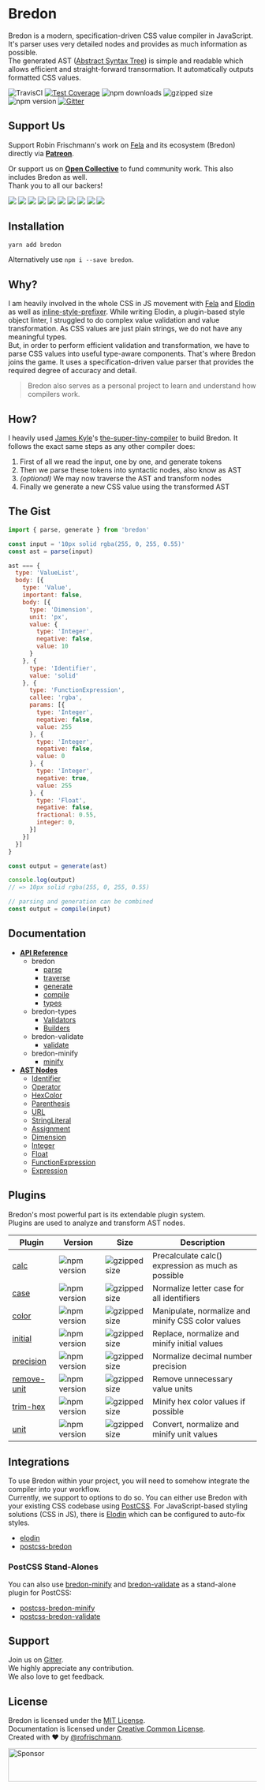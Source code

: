 # Bredon

Bredon is a modern, specification-driven CSS value compiler in JavaScript.<br>
It's parser uses very detailed nodes and provides as much information as possible.<br>
The generated AST ([Abstract Syntax Tree](https://en.wikipedia.org/wiki/Abstract_syntax_tree)) is simple and readable which allows efficient and straight-forward transormation. It automatically outputs formatted CSS values.

<img alt="TravisCI" src="https://travis-ci.org/rofrischmann/bredon.svg?branch=master"> <a href="https://codeclimate.com/github/rofrischmann/bredon/coverage"><img alt="Test Coverage" src="https://codeclimate.com/github/rofrischmann/bredon/badges/coverage.svg"></a> <img alt="npm downloads" src="https://img.shields.io/npm/dm/bredon.svg"> <img alt="gzipped size" src="https://img.shields.io/badge/gzipped-4.4kb-brightgreen.svg"> <img alt="npm version" src="https://badge.fury.io/js/bredon.svg"> <a href="https://gitter.im/rofrischmann/bredon"><img alt="Gitter" src="https://img.shields.io/gitter/room/rofrischmann/bredon.svg"></a>


## Support Us
Support Robin Frischmann's work on [Fela](https://github.com/rofrischmann/fela) and its ecosystem (Bredon) directly via [**Patreon**](https://www.patreon.com/rofrischmann).

Or support us on [**Open Collective**](https://opencollective.com/fela) to fund community work. This also includes Bredon as well.<br>
Thank you to all our backers!

<a href="https://opencollective.com/fela/backer/0/website?requireActive=false" target="_blank"><img src="https://opencollective.com/fela/backer/0/avatar.svg?requireActive=false"></a>
<a href="https://opencollective.com/fela/backer/1/website?requireActive=false" target="_blank"><img src="https://opencollective.com/fela/backer/1/avatar.svg?requireActive=false"></a>
<a href="https://opencollective.com/fela/backer/2/website?requireActive=false" target="_blank"><img src="https://opencollective.com/fela/backer/2/avatar.svg?requireActive=false"></a>
<a href="https://opencollective.com/fela/backer/3/website?requireActive=false" target="_blank"><img src="https://opencollective.com/fela/backer/3/avatar.svg?requireActive=false"></a>
<a href="https://opencollective.com/fela/backer/4/website?requireActive=false" target="_blank"><img src="https://opencollective.com/fela/backer/4/avatar.svg?requireActive=false"></a>
<a href="https://opencollective.com/fela/backer/5/website?requireActive=false" target="_blank"><img src="https://opencollective.com/fela/backer/5/avatar.svg?requireActive=false"></a>
<a href="https://opencollective.com/fela/backer/6/website?requireActive=false" target="_blank"><img src="https://opencollective.com/fela/backer/6/avatar.svg?requireActive=false"></a>
<a href="https://opencollective.com/fela/backer/7/website?requireActive=false" target="_blank"><img src="https://opencollective.com/fela/backer/7/avatar.svg?requireActive=false"></a>
<a href="https://opencollective.com/fela/backer/8/website?requireActive=false" target="_blank"><img src="https://opencollective.com/fela/backer/8/avatar.svg?requireActive=false"></a>
<a href="https://opencollective.com/fela/backer/9/website?requireActive=false" target="_blank"><img src="https://opencollective.com/fela/backer/9/avatar.svg?requireActive=false"></a>

## Installation
```sh
yarn add bredon
```
Alternatively use `npm i --save bredon`.

## Why?
I am heavily involved in the whole CSS in JS movement with [Fela](https://github.com/rofrischmann/fela) and [Elodin](https://github.com/rofrischmann/elodin) as well as [inline-style-prefixer](https://github.com/rofrischmann/inline-style-prefixer). While writing Elodin, a plugin-based style object linter, I struggled to do complex value validation and value transformation. As CSS values are just plain strings, we do not have any meaningful types.<br>
But, in order to perform efficient validation and transformation, we have to parse CSS values into useful type-aware components. That's where Bredon joins the game. It uses a specification-driven value parser that provides the required degree of accuracy and detail.

> Bredon also serves as a personal project to learn and understand how compilers work.

## How?
I heavily used [James Kyle](https://github.com/thejameskyle)'s [the-super-tiny-compiler](https://github.com/thejameskyle/the-super-tiny-compiler) to build Bredon. It follows the exact same steps as any other compiler does:

1. First of all we read the input, one by one, and generate tokens
2. Then we parse these tokens into syntactic nodes, also know as AST
3. *(optional)* We may now traverse the AST and transform nodes
4. Finally we generate a new CSS value using the transformed AST

## The Gist
```javascript
import { parse, generate } from 'bredon'

const input = '10px solid rgba(255, 0, 255, 0.55)'
const ast = parse(input)

ast === {
  type: 'ValueList',
  body: [{
    type: 'Value',
    important: false,
    body: [{
      type: 'Dimension',
      unit: 'px',
      value: {
        type: 'Integer',
        negative: false,
        value: 10
      }
    }, {
      type: 'Identifier',
      value: 'solid'
    }, {
      type: 'FunctionExpression',
      callee: 'rgba',
      params: [{
        type: 'Integer',
        negative: false,
        value: 255
      }, {
        type: 'Integer',
        negative: false,
        value: 0
      }, {
        type: 'Integer',
        negative: true,
        value: 255
      }, {
        type: 'Float',
        negative: false,
        fractional: 0.55,
        integer: 0,
      }]
    }]
  }]
}

const output = generate(ast)

console.log(output)
// => 10px solid rgba(255, 0, 255, 0.55)

// parsing and generation can be combined
const output = compile(input)
```

## Documentation
* [**API Reference**](docs/API.md)
  * bredon
    * [parse](docs/api/bredon/parse.md)
    * [traverse](docs/api/bredon/traverse.md)
    * [generate](docs/api/bredon/generate.md)
    * [compile](docs/api/bredon/compile.md)
    * [types](docs/api/bredon/types.md)
  * bredon-types
    * [Validators](docs/api/bredon-types/Validators.md)
    * [Builders](docs/api/bredon-types/Builders.md)
  * bredon-validate
    * [validate](docs/api/bredon-validate/validate.md)
  * bredon-minify
    * [minify](docs/api/bredon-minify/minify.md)
* [**AST Nodes**](docs/Nodes.md)
  * [Identifier](docs/ASTNodes.md#identifier)
  * [Operator](docs/ASTNodes.md#operator)
  * [HexColor](docs/ASTNodes.md#hexcolor)
  * [Parenthesis](docs/ASTNodes.md#parenthesis)
  * [URL](docs/ASTNodes.md#url)
  * [StringLiteral](docs/ASTNodes.md#stringliteral)
  * [Assignment](docs/ASTNodes.md#assignment)
  * [Dimension](docs/ASTNodes.md#dimension)
  * [Integer](docs/ASTNodes.md#integer)
  * [Float](docs/ASTNodes.md#float)
  * [FunctionExpression](docs/ASTNodes.md#functionexpression)
  * [Expression](docs/ASTNodes.md#expression)

## Plugins
Bredon's most powerful part is its extendable plugin system.<br>
Plugins are used to analyze and transform AST nodes.

| Plugin | Version | Size | Description |
| ------ | ------- | ---- | ----------- |
| [calc](packages/bredon-plugin-calc) | <img alt="npm version" src="https://badge.fury.io/js/bredon-plugin-calc.svg"> | <img alt="gzipped size" src="https://img.shields.io/badge/gzipped-8.6kb-brightgreen.svg"> | Precalculate calc() expression as much as possible | 
| [case](packages/bredon-plugin-case) | <img alt="npm version" src="https://badge.fury.io/js/bredon-plugin-case.svg"> | <img alt="gzipped size" src="https://img.shields.io/badge/gzipped-0.31kb-brightgreen.svg"> | Normalize letter case for all identifiers |
| [color](packages/bredon-plugin-color) | <img alt="npm version" src="https://badge.fury.io/js/bredon-plugin-color.svg"> | <img alt="gzipped size" src="https://img.shields.io/badge/gzipped-7.9kb-brightgreen.svg"> | Manipulate, normalize and minify CSS color values | 
| [initial](packages/bredon-plugin-initial) | <img alt="npm version" src="https://badge.fury.io/js/bredon-plugin-initial.svg"> | <img alt="gzipped size" src="https://img.shields.io/badge/gzipped-2.6kb-brightgreen.svg"> | Replace, normalize and minify initial values | 
| [precision](packages/bredon-plugin-precision) | <img alt="npm version" src="https://badge.fury.io/js/bredon-plugin-precision.svg"> | <img alt="gzipped size" src="https://img.shields.io/badge/gzipped-0.27kb-brightgreen.svg"> | Normalize decimal number precision |
| [remove-unit](packages/bredon-plugin-remove-unit) | <img alt="npm version" src="https://badge.fury.io/js/bredon-plugin-remove-unit.svg"> | <img alt="gzipped size" src="https://img.shields.io/badge/gzipped-0.27kb-brightgreen.svg"> | Remove unnecessary value units |
| [trim-hex](packages/bredon-plugin-trim-hex) | <img alt="npm version" src="https://badge.fury.io/js/bredon-plugin-trim-hex.svg"> | <img alt="gzipped size" src="https://img.shields.io/badge/gzipped-0.21kb-brightgreen.svg"> | Minify hex color values if possible |
| [unit](packages/bredon-plugin-unit) | <img alt="npm version" src="https://badge.fury.io/js/bredon-plugin-unit.svg"> | <img alt="gzipped size" src="https://img.shields.io/badge/gzipped-0.73kb-brightgreen.svg"> | Convert, normalize and minify unit values |

## Integrations
To use Bredon within your project, you will need to somehow integrate the compiler into your workflow.<br>
Currently, we support to options to do so. You can either use Bredon with your existing CSS codebase using [PostCSS](http://postcss.org).
For JavaScript-based styling solutions (CSS in JS), there is [Elodin](https://github.com/rofrischmann/elodin) which can be configured to auto-fix styles.

* [elodin](https://github.com/rofrischmann/elodin)
* [postcss-bredon](packages/postcss-bredon)

### PostCSS Stand-Alones
You can also use [bredon-minify](packages/bredon-minify) and [bredon-validate](packages/bredon-validate) as a stand-alone plugin for PostCSS:

* [postcss-bredon-minify](packages/postcss-bredon-minify)
* [postcss-bredon-validate](packages/postcss-bredon-validate)

## Support
Join us on [Gitter](https://gitter.im/rofrischmann/bredon). <br>
We highly appreciate any contribution.<br>
We also love to get feedback.

## License
Bredon is licensed under the [MIT License](http://opensource.org/licenses/MIT).<br>
Documentation is licensed under [Creative Common License](http://creativecommons.org/licenses/by/4.0/).<br>
Created with ♥ by [@rofrischmann](http://rofrischmann.de).

<a target='_blank' rel='nofollow' href='https://app.codesponsor.io/link/pCQU3wY7qzomx7oGR27YYg5s/rofrischmann/bredon'>  <img alt='Sponsor' width='888' height='68' src='https://app.codesponsor.io/embed/pCQU3wY7qzomx7oGR27YYg5s/rofrischmann/bredon.svg' /></a>
